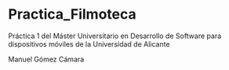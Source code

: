 # Practica_Filmoteca

Práctica 1 del Máster Universitario en Desarrollo de Software para dispositivos móviles de la Universidad de Alicante


Manuel Gómez Cámara
